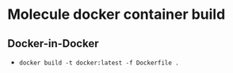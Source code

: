 # Molecule docker container build

## Docker-in-Docker

- `docker build -t docker:latest -f Dockerfile .`
